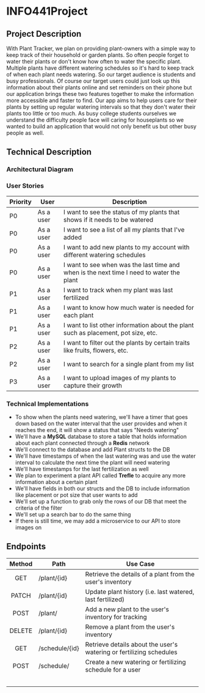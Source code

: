 # INFO441Project

## Project Description

With Plant Tracker, we plan on providing plant-owners with a simple way to keep track of their household or garden plants. So often people forget to water their plants or don't know how often to water the specific plant. Multiple plants have different watering schedules so it's hard to keep track of when each plant needs watering. So our target audience is students and busy professionals. Of course our target users could just look up this information about their plants online and set reminders on their phone but our application brings these two features together to make the information more accessible and faster to find. Our app aims to help users care for their plants by setting up regular watering intervals so that they don't water their plants too little or too much. As busy college students ourselves we understand the difficulty people face will caring for houseplants so we wanted to build an application that would not only benefit us but other busy people as well.

## Technical Description

### Architectural Diagram



### User Stories 
| Priority | User | Description |
| --- | --- | --- |
| P0 | As a user | I want to see the status of my plants that shows if it needs to be watered |
| P0 | As a user | I want to see a list of all my plants that I've added |
| P0 | As a user | I want to add new plants to my account with different watering schedules |
| P0 | As a user | I want to see when was the last time and when is the next time I need to water the plant |
| P1 | As a user | I want to track when my plant was last fertilized |
| P1 | As a user | I want to know how much water is needed for each plant |
| P1 | As a user | I want to list other information about the plant such as placement, pot size, etc. |
| P2 | As a user | I want to filter out the plants by certain traits like fruits, flowers, etc. |
| P2 | As a user | I want to search for a single plant from my list |
| P3 | As a user | I want to upload images of my plants to capture their growth |

### Technical Implementations
- To show when the plants need watering, we'll have a timer that goes down based on the water interval that the user provides and when it reaches the end, it will show a status that says "Needs watering"
- We'll have a **MySQL** database to store a table that holds information about each plant connected through a **Redis** network
- We'll connect to the database and add Plant structs to the DB
- We'll have timestamps of when the last watering was and use the water interval to calculate the next time the plant will need watering
- We'll have timestamps for the last fertilization as well
- We plan to experiment a plant API called **Trefle** to acquire any more information about a certain plant
- We'll have fields in both our structs and the DB to include information like placement or pot size that user wants to add
- We'll set up a function to grab only the rows of our DB that meet the criteria of the filter
- We'll set up a search bar to do the same thing
- If there is still time, we may add a microservice to our API to store images on



## Endpoints

| Method | Path           | Use Case                                                     |
| :----: | -------------- | ------------------------------------------------------------ |
|  GET   | /plant/{id}    | Retrieve the details of a plant from the user's inventory    |
| PATCH  | /plant/{id}    | Update plant history (i.e. last watered, last fertilized)    |
|  POST  | /plant/        | Add a new plant to the user's inventory for tracking         |
| DELETE | /plant/{id}    | Remove a plant from the user's inventory                     |
|  GET   | /schedule/{id} | Retrieve details about the user's watering or fertilizing schedules |
|  POST  | /schedule/     | Create a new watering or fertilizing schedule for a user     |
|        |                |                                                              |
|        |                |                                                              |
|        |                |                                                              |
|        |                |                                                              |
|        |                |                                                              |

